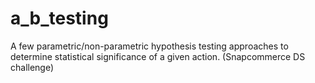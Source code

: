 # a_b_testing

A few parametric/non-parametric hypothesis testing approaches to determine statistical significance of a given action. (Snapcommerce DS challenge)
